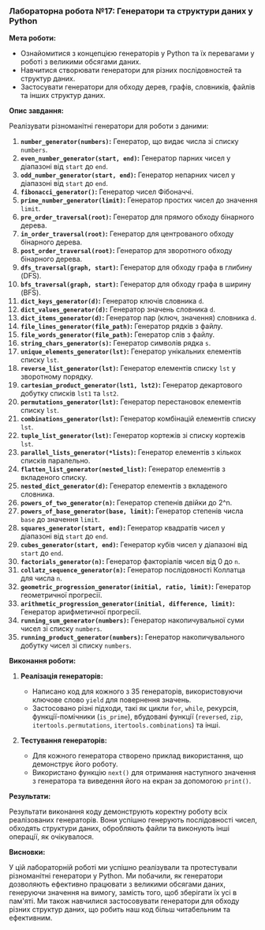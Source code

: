 ### Лабораторна робота №17: Генератори та структури даних у Python

**Мета роботи:**

*   Ознайомитися з концепцією генераторів у Python та їх перевагами у роботі з великими обсягами даних.
*   Навчитися створювати генератори для різних послідовностей та структур даних.
*   Застосувати генератори для обходу дерев, графів, словників, файлів та інших структур даних.

**Опис завдання:**

Реалізувати різноманітні генератори для роботи з даними:

1.  **`number_generator(numbers)`:** Генератор, що видає числа зі списку `numbers`.
2.  **`even_number_generator(start, end)`:** Генератор парних чисел у діапазоні від `start` до `end`.
3.  **`odd_number_generator(start, end)`:** Генератор непарних чисел у діапазоні від `start` до `end`.
4.  **`fibonacci_generator()`:** Генератор чисел Фібоначчі.
5.  **`prime_number_generator(limit)`:** Генератор простих чисел до значення `limit`.
6.  **`pre_order_traversal(root)`:** Генератор для прямого обходу бінарного дерева.
7.  **`in_order_traversal(root)`:** Генератор для центрованого обходу бінарного дерева.
8.  **`post_order_traversal(root)`:** Генератор для зворотного обходу бінарного дерева.
9.  **`dfs_traversal(graph, start)`:** Генератор для обходу графа в глибину (DFS).
10. **`bfs_traversal(graph, start)`:** Генератор для обходу графа в ширину (BFS).
11. **`dict_keys_generator(d)`:** Генератор ключів словника `d`.
12. **`dict_values_generator(d)`:** Генератор значень словника `d`.
13. **`dict_items_generator(d)`:** Генератор пар (ключ, значення) словника `d`.
14. **`file_lines_generator(file_path)`:** Генератор рядків з файлу.
15. **`file_words_generator(file_path)`:** Генератор слів з файлу.
16. **`string_chars_generator(s)`:** Генератор символів рядка `s`.
17. **`unique_elements_generator(lst)`:** Генератор унікальних елементів списку `lst`.
18. **`reverse_list_generator(lst)`:** Генератор елементів списку `lst` у зворотному порядку.
19. **`cartesian_product_generator(lst1, lst2)`:** Генератор декартового добутку списків `lst1` та `lst2`.
20. **`permutations_generator(lst)`:** Генератор перестановок елементів списку `lst`.
21. **`combinations_generator(lst)`:** Генератор комбінацій елементів списку `lst`.
22. **`tuple_list_generator(lst)`:** Генератор кортежів зі списку кортежів `lst`.
23. **`parallel_lists_generator(*lists)`:** Генератор елементів з кількох списків паралельно.
24. **`flatten_list_generator(nested_list)`:** Генератор елементів з вкладеного списку.
25. **`nested_dict_generator(d)`:** Генератор елементів з вкладеного словника.
26. **`powers_of_two_generator(n)`:** Генератор степенів двійки до 2^n.
27. **`powers_of_base_generator(base, limit)`:** Генератор степенів числа `base` до значення `limit`.
28. **`squares_generator(start, end)`:** Генератор квадратів чисел у діапазоні від `start` до `end`.
29. **`cubes_generator(start, end)`:** Генератор кубів чисел у діапазоні від `start` до `end`.
30. **`factorials_generator(n)`:** Генератор факторіалів чисел від 0 до `n`.
31. **`collatz_sequence_generator(n)`:** Генератор послідовності Коллатца для числа `n`.
32. **`geometric_progression_generator(initial, ratio, limit)`:** Генератор геометричної прогресії.
33. **`arithmetic_progression_generator(initial, difference, limit)`:** Генератор арифметичної прогресії.
34. **`running_sum_generator(numbers)`:** Генератор накопичувальної суми чисел зі списку `numbers`.
35. **`running_product_generator(numbers)`:** Генератор накопичувального добутку чисел зі списку `numbers`.

**Виконання роботи:**

1.  **Реалізація генераторів:**
    *   Написано код для кожного з 35 генераторів, використовуючи ключове слово `yield` для повернення значень.
    *   Застосовано різні підходи, такі як цикли `for`, `while`, рекурсія, функції-помічники (`is_prime`), вбудовані функції (`reversed`, `zip`, `itertools.permutations`, `itertools.combinations`) та інші.

2.  **Тестування генераторів:**
    *   Для кожного генератора створено приклад використання, що демонструє його роботу.
    *   Використано функцію `next()` для отримання наступного значення з генератора та виведення його на екран за допомогою `print()`.

**Результати:**

Результати виконання коду демонструють коректну роботу всіх реалізованих генераторів. Вони успішно генерують послідовності чисел, обходять структури даних, обробляють файли та виконують інші операції, як очікувалося.

**Висновки:**

У цій лабораторній роботі ми успішно реалізували та протестували різноманітні генератори у Python. Ми побачили, як генератори дозволяють ефективно працювати з великими обсягами даних, генеруючи значення на вимогу, замість того, щоб зберігати їх усі в пам'яті. Ми також навчилися застосовувати генератори для обходу різних структур даних, що робить наш код більш читабельним та ефективним.

